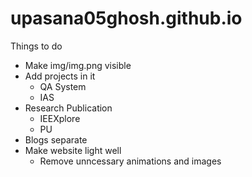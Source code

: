 # upasana05ghosh.github.io
Things to do
- Make img/img.png visible
- Add projects in it
    - QA System
    - IAS 
 - Research Publication
   - IEEXplore
   - PU
 - Blogs separate
 - Make website light well
   - Remove unncessary animations and images
